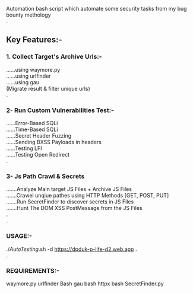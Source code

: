 Automation bash script which automate some security tasks from my bug bounty methology  
.  
## Key Features:-  
###  1. Collect Target's Archive Urls:-
......using waymore.py  
......using urlfinder  
......using gau  
(Migrate result & filter unique urls)  
.  
### 2- Run Custom Vulnerabilities Test:-  
......Error-Based SQLi  
......Time-Based SQLi  
......Secret Header Fuzzing  
......Sending BXSS Payloads in headers  
......Testing LFI  
......Testing Open Redirect  
.  
### 3- Js Path Crawl & Secrets  
.......Analyze Main target JS Files + Archive JS Files  
.......Crawel unqiue pathes using HTTP Methods [GET, POST, PUT]  
.......Run SecretFinder to discover secrets in JS Files  
.......Hunt The DOM XSS PostMessage from the JS Files  
.  
.  
### USAGE:-  
./_AutoTesting_.sh -d https://dpduk-p-life-d2.web.app
.  
.  
### REQUIREMENTS:-  
waymore.py
urlfinder Bash
gau bash
httpx bash
SecretFinder.py


